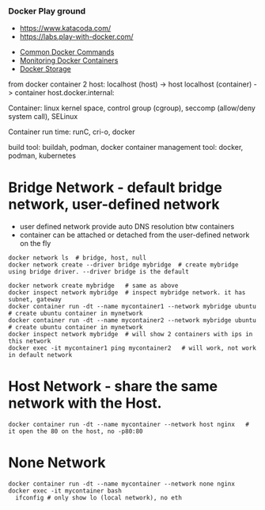 ### Docker Play ground
* https://www.katacoda.com/
* https://labs.play-with-docker.com/
- [Common Docker Commands](https://github.com/docker/labs/blob/master/developer-tools/java/chapters/appa-common-commands.adoc)
- [Monitoring Docker Containers](https://github.com/docker/labs/blob/master/developer-tools/java/chapters/ch10-monitoring.adoc)
- [Docker Storage](https://thenewstack.io/methods-dealing-container-storage)

from docker container 2 host:
localhost (host) -> host
localhost (container) -> container
host.docker.internal:

Container: linux kernel space, control group (cgroup), seccomp (allow/deny system call), SELinux

Container run time: runC, cri-o, docker

build tool: buildah, podman, docker
container management tool: docker, podman, kubernetes


# Bridge Network  - default bridge network, user-defined network
- user defined network provide auto DNS resolution btw containers
- container can be attached or detached from the user-defined network on the fly
```
docker network ls  # bridge, host, null
docker network create --driver bridge mybridge  # create mybridge using bridge driver. --driver bridge is the default

docker network create mybridge   # same as above
docker inspect network mybridge  # inspect mybridge network. it has subnet, gateway
docker container run -dt --name mycontainer1 --network mybridge ubuntu  # create ubuntu container in mynetwork
docker container run -dt --name mycontainer2 --network mybridge ubuntu  # create ubuntu container in mynetwork
docker inspect network mybridge  # will show 2 containers with ips in this network
docker exec -it mycontainer1 ping mycontainer2   # will work, not work in default network
``` 
# Host Network  - share the same network with the Host.  
```
docker container run -dt --name mycontainer --network host nginx   # it open the 80 on the host, no -p80:80
```
# None Network
```
docker container run -dt --name mycontainer --network none nginx
docker exec -it mycontainer bash
  ifconfig # only show lo (local network), no eth
```

















